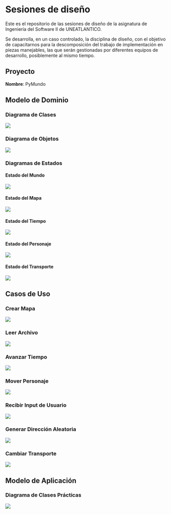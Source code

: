 # Sesiones de diseño

Este es el repositorio de las sesiones de diseño de la asignatura de Ingeniería del Software II de UNEATLANTICO.

Se desarrolla, en un caso controlado, la disciplina de diseño, con el objetivo de capacitarnos para la descomposición del trabajo de implementación en piezas manejables, las que serán gestionadas por diferentes equipos de desarrollo, posiblemente al mismo tiempo.

## Proyecto

**Nombre**: PyMundo

## Modelo de Dominio

### Diagrama de Clases

<img src="./docs//images/ModeloDeDominio-PyMundo.svg">

### Diagrama de Objetos

<img src="./docs/images/DiagramaObjetos-PyMundo.svg">

### Diagramas de Estados

#### Estado del Mundo

<img src="./docs/images/estados/estadoMundo.png">

#### Estado del Mapa

<img src="./docs/images/estados/estadoMapa.svg">

#### Estado del Tiempo

<img src="./docs/images/estados/estadoTiempo.png">

#### Estado del Personaje

<img src="./docs/images/estados/estadoPersonaje.svg">

#### Estado del Transporte

<img src="./docs/images/estados/estadoTransporte.svg">

## Casos de Uso

### Crear Mapa

<img src="./docs/images/casos_de_uso/crear_mapa.svg">

### Leer Archivo

<img src="./docs/images/casos_de_uso/leer_archivo.svg">

### Avanzar Tiempo

<img src="./docs/images/casos_de_uso/avanzar_tiempo.svg">

### Mover Personaje

<img src="./docs/images/casos_de_uso/mover_personaje.svg">

### Recibir Input de Usuario

<img src="./docs/images/casos_de_uso/input_de_usuario.svg">

### Generar Dirección Aleatoria

<img src="./docs/images/casos_de_uso/direcciones_random.png">

### Cambiar Transporte

<img src="./docs/images/casos_de_uso/cambiar_transporte.png">

## Modelo de Aplicación

### Diagrama de Clases Prácticas

<img src="./docs/images/ClasesPracticas-PyMundo.svg">